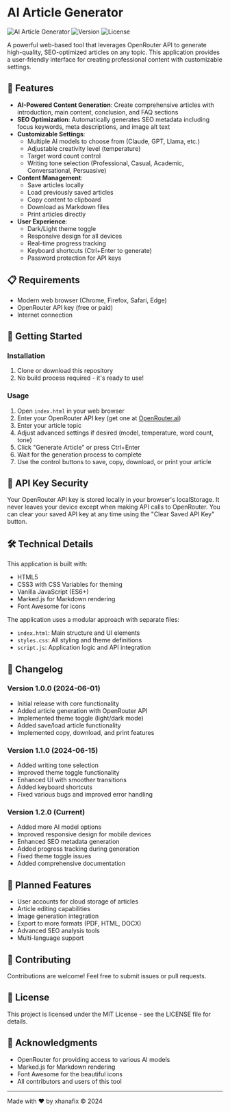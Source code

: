 # AI Article Generator

![AI Article Generator](https://img.shields.io/badge/AI-Article%20Generator-4361ee)
![Version](https://img.shields.io/badge/version-1.0.0-blue)
![License](https://img.shields.io/badge/license-MIT-green)

A powerful web-based tool that leverages OpenRouter API to generate high-quality, SEO-optimized articles on any topic. This application provides a user-friendly interface for creating professional content with customizable settings.

## 🌟 Features

- **AI-Powered Content Generation**: Create comprehensive articles with introduction, main content, conclusion, and FAQ sections
- **SEO Optimization**: Automatically generates SEO metadata including focus keywords, meta descriptions, and image alt text
- **Customizable Settings**:
  - Multiple AI models to choose from (Claude, GPT, Llama, etc.)
  - Adjustable creativity level (temperature)
  - Target word count control
  - Writing tone selection (Professional, Casual, Academic, Conversational, Persuasive)
- **Content Management**:
  - Save articles locally
  - Load previously saved articles
  - Copy content to clipboard
  - Download as Markdown files
  - Print articles directly
- **User Experience**:
  - Dark/Light theme toggle
  - Responsive design for all devices
  - Real-time progress tracking
  - Keyboard shortcuts (Ctrl+Enter to generate)
  - Password protection for API keys

## 📋 Requirements

- Modern web browser (Chrome, Firefox, Safari, Edge)
- OpenRouter API key (free or paid)
- Internet connection

## 🚀 Getting Started

### Installation

1. Clone or download this repository
2. No build process required - it's ready to use!

### Usage

1. Open `index.html` in your web browser
2. Enter your OpenRouter API key (get one at [OpenRouter.ai](https://openrouter.ai))
3. Enter your article topic
4. Adjust advanced settings if desired (model, temperature, word count, tone)
5. Click "Generate Article" or press Ctrl+Enter
6. Wait for the generation process to complete
7. Use the control buttons to save, copy, download, or print your article

## 🔑 API Key Security

Your OpenRouter API key is stored locally in your browser's localStorage. It never leaves your device except when making API calls to OpenRouter. You can clear your saved API key at any time using the "Clear Saved API Key" button.

## 🛠️ Technical Details

This application is built with:
- HTML5
- CSS3 with CSS Variables for theming
- Vanilla JavaScript (ES6+)
- Marked.js for Markdown rendering
- Font Awesome for icons

The application uses a modular approach with separate files:
- `index.html`: Main structure and UI elements
- `styles.css`: All styling and theme definitions
- `script.js`: Application logic and API integration

## 📝 Changelog

### Version 1.0.0 (2024-06-01)
- Initial release with core functionality
- Added article generation with OpenRouter API
- Implemented theme toggle (light/dark mode)
- Added save/load article functionality
- Implemented copy, download, and print features

### Version 1.1.0 (2024-06-15)
- Added writing tone selection
- Improved theme toggle functionality
- Enhanced UI with smoother transitions
- Added keyboard shortcuts
- Fixed various bugs and improved error handling

### Version 1.2.0 (Current)
- Added more AI model options
- Improved responsive design for mobile devices
- Enhanced SEO metadata generation
- Added progress tracking during generation
- Fixed theme toggle issues
- Added comprehensive documentation

## 🔮 Planned Features

- User accounts for cloud storage of articles
- Article editing capabilities
- Image generation integration
- Export to more formats (PDF, HTML, DOCX)
- Advanced SEO analysis tools
- Multi-language support

## 🤝 Contributing

Contributions are welcome! Feel free to submit issues or pull requests.

## 📄 License

This project is licensed under the MIT License - see the LICENSE file for details.

## 👏 Acknowledgments

- OpenRouter for providing access to various AI models
- Marked.js for Markdown rendering
- Font Awesome for the beautiful icons
- All contributors and users of this tool

---

Made with ❤️ by xhanafix © 2024 